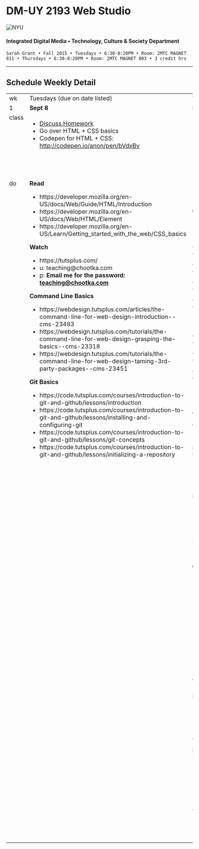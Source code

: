 # DM-UY 2193 Web Studio

![NYU](http://ws2.polishedsolid.com/de/nyu_soe_logo.png)
#### Integrated Digital Media • Technology, Culture & Society Department

    Sarah Grant • Fall 2015 • Tuesdays • 6:30-8:20PM • Room: 2MTC MAGNET 811 • Thursdays • 6:30-8:20PM • Room: 2MTC MAGNET 803 • 3 credit hrs

---

## Schedule Weekly Detail

<table>
    <tr>
        <td>wk</td>
        <td>Tuesdays (due on date listed)</td>
        <td>Thursdays (due on date listed)</td>
    </tr>
    <!-- first week -->
    <tr>
        <td valign="top" width="4%">1</td>
        <td valign="top" width="48%"><strong>Sept 8</strong></td>
        <td valign="top" width="40%"><strong>Sept 10</strong></td>
    </tr>
 <tr>
        <td valign="top">class</td>
        <td valign="top">
            <ul>
                <li><a href="weekly_detail/ws1fa15_weekly_detail_wk2_sept8.md">Discuss Homework</a></li>
                <li>Go over HTML + CSS basics</li>
                <li>Codepen for HTML + CSS: <a href="http://codepen.io/anon/pen/bVdxBv" target="_blank">http://codepen.io/anon/pen/bVdxBv</a></li>
            </ul>
        </td>
        <td valign="top">
            <ul>
                <li>Discuss readings, videos, and Project Plan</li>
                <li>Continue HTML + CSS basics</li>
                <li>Begin Javascript basics.</li>
                <li>Discuss the basics of how to publish your site: Domain names, hosting, FTP, what is a web server, Github</li>
                <li>Discussion of how the web works: Basic concepts to understand what’s happening under the hood of the browser.</li>
            </ul>
        </td>
</tr>
<tr>
        <td valign="top">do</td>
        <td valign="top">
            <strong>Read</strong>
            <ul>
                <li>https://developer.mozilla.org/en-US/docs/Web/Guide/HTML/Introduction</li>
                <li>https://developer.mozilla.org/en-US/docs/Web/HTML/Element</li>
                <li>https://developer.mozilla.org/en-US/Learn/Getting_started_with_the_web/CSS_basics</li>
            </ul>
            <strong>Watch</strong>
            <ul>
                <li>https://tutsplus.com/</li>
                <li>u: teaching@chootka.com</li>
                <li>p: <strong>Email me for the password: <a href="mailto:teaching@chootka.com">teaching@chootka.com</a></strong></li>
            </ul>
            <strong>Command Line Basics</strong>
            <ul>
                <li>https://webdesign.tutsplus.com/articles/the-command-line-for-web-design-introduction--cms-23493</li>
                <li>https://webdesign.tutsplus.com/tutorials/the-command-line-for-web-design-grasping-the-basics--cms-23318</li>
                <li>https://webdesign.tutsplus.com/tutorials/the-command-line-for-web-design-taming-3rd-party-packages--cms-23451</li>
            </ul>
            <strong>Git Basics</strong>
            <ul>
                <li>https://code.tutsplus.com/courses/introduction-to-git-and-github/lessons/introduction</li>
                <li>https://code.tutsplus.com/courses/introduction-to-git-and-github/lessons/installing-and-configuring-git</li>
                <li>https://code.tutsplus.com/courses/introduction-to-git-and-github/lessons/git-concepts</li>
                <li>https://code.tutsplus.com/courses/introduction-to-git-and-github/lessons/initializing-a-repository</li>
            </ul>
        </td>
        <td valign="top">

            <strong>Read</strong>
            <ul>
                <li>http://learnlayout.com/</li>
                <li>https://developer.mozilla.org/en-US/Learn/Getting_started_with_the_web/JavaScript_basics</li>
            </ul>
            <strong>Watch<br/>
                Git Basics Continued</strong>
            <ul>
                <li>https://code.tutsplus.com/courses/introduction-to-git-and-github/lessons/the-staging-area-and-status-command</li>
                <li>https://code.tutsplus.com/courses/introduction-to-git-and-github/lessons/making-commits</li>
                <li>https://code.tutsplus.com/courses/introduction-to-git-and-github/lessons/ignoring-files</li>
                <li>https://code.tutsplus.com/courses/introduction-to-git-and-github/lessons/viewing-the-log</li>
            </ul>
            <strong>Github Basics</strong>
            <ul>
                <li>https://code.tutsplus.com/courses/introduction-to-git-and-github/lessons/setting-up-github</li>
                <li>https://code.tutsplus.com/courses/introduction-to-git-and-github/lessons/working-with-remotes</li>
                <li>https://code.tutsplus.com/courses/introduction-to-git-and-github/lessons/creating-github-pages</li>
            </ul>
            <strong>Developer Tools: Inspecting the DOM + CSS styles</strong>
            <ul>
                <li>http://discover-devtools.codeschool.com/chapters/1?locale=en</li>
                <li>http://discover-devtools.codeschool.com/levels/1/challenges/7?locale=en</li>
            </ul>
            <ul>
                <li>Work on your <a href="../assignments/ws1fa15_project_plan.md">Project Plan</a>. 
                    <br/>
                    <b>To complete:</b>
                    <ul>
                        <li>Title</li>
                        <li>Project Statement / Goal</li>
                        <li>Your motivation, drive, and/or purpose</li>
                        <li>Target Audience</li> 
                    </ul>
                    <br/>
                    <b>Here are some thoughtstarters:</b>
                    <ul>
                        <li>A portfolio site</li>
                        <li>A site about your favorite sports team</li>
                        <li>... your friend's band</li>
                        <li>... a social cause</li>
                        <li>... redesign a non-profit's website</li>
                        <li>... maybe a web comic!</li>
                    </ul>
                </li>
            </ul>
            <ul>
                <li>Create a basic HTML page and a CSS file that is linked into your HTML page.
                <br/>
                <b>Include at least 3 HTML elements</b> 
                <ul>
                    <li>heading (h1, h2, h3, h4, h5)</li>
                    <li>paragraph (p)</li>
                    <li>lists (ul, ol)</li>
                    <li>images (img)</li>
                    <li>links (a)</li>
                </ul>
                <br/>
                <b>Make use of a wide range of styles for different properites!</b>
                <ul>
                    <li>fonts (font-size, font-family, line-height, color, etc)</li>
                    <li>margin, padding</li>
                    <li>background colors</li>
                    <li>etc...... </li>
                </ul>
                <br/>
                <b>Email me your github + a link to your page.</b>
                <!-- <li><a href="../assignments/ws1fa15_learning_logs.md">Learning Log</a> for as many as needed based on your current knowledge and skill level:</li>
                <ul>
                    <li>HTML/CSS</li>
                    <li>HTML5/CSS3</li>
                    <li>git/github</li>
                    <li>Javascript/JQuery</li>
                    <li>The Reponsive Web (Media Queries)</li>
                    <li>Frameworks (Bootstrap and Foundation)</li>
                    <li>CSS Preprocessor: SASS</li>
                </ul> -->
            </ul>
        </td>
</tr>
</table>